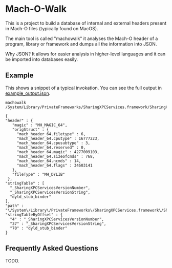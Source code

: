 # Mach-O-Walk

This is a project to build a database of internal and external headers present in Mach-O files (typically found on MacOS).

The main tool is called "machowalk" it analyses the Mach-O header of a program, library or framework and dumps all the information into JSON.

Why JSON? It allows for easier analysis in higher-level languages and it can be imported into databases easily.

## Example
This shows a snippet of a typical invokation. You can see the full output in [example_output.json](example_output.json).

```
machowalk /System/Library/PrivateFrameworks/SharingXPCServices.framework/SharingXPCServices
```
```
{
"header" : {
   "magic" : "MH_MAGIC_64",
   "origStruct" : {
     "mach_header_64.filetype" : 6,
     "mach_header_64.cputype" : 16777223,
     "mach_header_64.cpusubtype" : 3,
     "mach_header_64.reserved" : 0,
     "mach_header_64.magic" : 4277009103,
     "mach_header_64.sizeofcmds" : 768,
     "mach_header_64.ncmds" : 14,
     "mach_header_64.flags" : 34603141
   },
   "fileType" : "MH_DYLIB"
 },
"stringTable" : [
  "_SharingXPCServicesVersionNumber",
  "_SharingXPCServicesVersionString",
  "dyld_stub_binder"
],
"path" : "\/System\/Library\/PrivateFrameworks\/SharingXPCServices.framework\/SharingXPCServices",
"stringTableByOffset" : {
  "4" : "_SharingXPCServicesVersionNumber",
  "37" : "_SharingXPCServicesVersionString",
  "70" : "dyld_stub_binder"
}
```

## Frequently Asked Questions

TODO.

